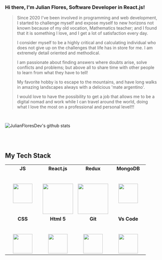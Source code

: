 ### Hi there, I'm Julian Flores, Software Developer in React.js!

> Since 2020 I've been involved in programming and web development, I started to challenge myself and expose myself to new horizons not known because of my old vocation, Mathematics teacher; and I found that it is something I love, and I get a lot of satisfaction every day.
>
> I consider myself to be a highly critical and calculating individual who does not give up on the challenges that life has in store for me. I am extremely detail oriented and methodical.
>
> I am passionate about finding answers where doubts arise, solve conflicts and problems; but above all to share time with other people to learn from what they have to tell!
>
> My favorite hobby is to escape to the mountains, and have long walks in amazing landscapes always with a delicious 'mate argentino'.
> 
> I would love to have the possibility to get a job that allows me to be a digital nomad and work while I can travel around the world, doing what I love the most on a professional and personal level!!!

<br>

![JulianFloresDev's github stats](https://github-readme-stats.vercel.app/api?username=JulianFloresDev&show_icons=true&theme=slateorange)

<br>

<br>

## My Tech Stack
<table>
  <tbody>
    <tr valign="top">
      <td width="25%" align="center">
        <span><strong>JS</strong></span><br><br><br>
        <img height="64px" src="https://upload.wikimedia.org/wikipedia/commons/9/99/Unofficial_JavaScript_logo_2.svg">
      </td>
      <td width="25%" align="center">
	      <span><strong>React.js</strong></span><br><br><br>
        <img height="100px" src="https://upload.wikimedia.org/wikipedia/commons/a/a7/React-icon.svg">
      </td>
      <td width="25%" align="center">
        <span><strong>Redux</strong></span><br><br><br>
        <img height="100px" src="https://upload.wikimedia.org/wikipedia/commons/4/49/Redux.png">
      </td>
      <td width="25%" align="center">
	      <span><strong>MongoDB</strong></span><br><br><br>
        <img height="64px" src="https://upload.wikimedia.org/wikipedia/commons/9/93/MongoDB_Logo.svg">
      </td>
     </tr>
    <tr valign="top">
      <td width="25%" align="center">
        <span><strong>CSS</strong></span><br><br><br>
        <img height="64px" src="https://cdn.svgporn.com/logos/css-3.svg">
      </td>
      <td width="25%" align="center">
        <span><strong>Html 5</strong></span><br><br><br>
        <img height="64px" src="https://cdn.svgporn.com/logos/html-5.svg">
      </td>
      <td width="25%" align="center">
        <span><strong>Git</strong></span><br><br><br>
        <img height="64px" src="https://cdn.svgporn.com/logos/git-icon.svg">
      </td>
      <td width="25%" align="center">
        <span><strong>Vs Code</strong></span><br><br><br>
        <img height="64px" src="https://cdn.svgporn.com/logos/visual-studio-code.svg">
      </td>
    </tr>

  </tbody>
</table>
